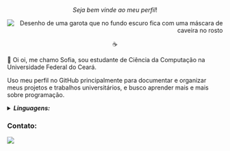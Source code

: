 $$Seja \ bem \ vinde \ ao \ meu \ perfil!$$

<picture align = "right">
  <source media="(prefers-color-scheme: dark)" srcset="https://github.com/xofiaxinha/xofiaxinha/blob/main/181%20Sem%20T%C3%ADtulo2_20230420152902.png">
  <source media="(prefers-color-scheme: light)" srcset="https://github.com/xofiaxinha/xofiaxinha/blob/main/181%20Sem%20T%C3%ADtulo_20230420152915.png">
  <img alt="Desenho de uma garota que no fundo escuro fica com uma máscara de caveira no rosto" src="https://user-images.githubusercontent.com/25423296/163456779-a8556205-d0a5-45e2-ac17-42d089e3c3f8.png">
</picture>

<p align ="center"> ☕️ </p>
<p align = "left">
  💙 Oi oi, me chamo Sofia, sou estudante de Ciência da Computação na Universidade Federal do Ceará.
</p>
<p align = "left">
  Uso meu perfil no GitHub principalmente para documentar e organizar meus projetos e trabalhos universitários, e busco aprender mais e mais sobre programação.
</p>


<p align = "left">
  <details>
    <summary><i><b>Linguagens:</b></i></summary>
    <p>🔹 C/C++</p>
    <p>🔹 Python</p>
  </details>
</p>

  ### Contato:
<p align = "left">
    <a href="#" alt="Linkedin">
    <img src="https://img.shields.io/badge/-Linkedin-0e76a8?style=flat-square&logo=Linkedin&logoColor=white&link=https://www.linkedin.com/in/xofiaxinha/" /></a>
</p>
